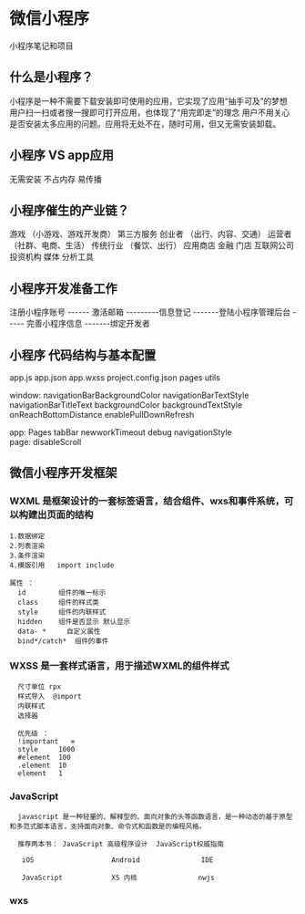 # 微信小程序
小程序笔记和项目

## 什么是小程序？ 
  小程序是一种不需要下载安装即可使用的应用，它实现了应用“抽手可及”的梦想
  用户扫一扫或者搜一搜即可打开应用，也体现了“用完即走”的理念
  用户不用关心是否安装太多应用的问题。应用将无处不在，随时可用，但又无需安装卸载。
  
  
## 小程序 VS app应用 

  无需安装  不占内存   易传播 
  
  
## 小程序催生的产业链？ 

  游戏 （小游戏、游戏开发商）
  第三方服务 
  创业者  （出行、内容、交通）
  运营者   （社群、电商、生活）
  传统行业  （餐饮、出行）
  应用商店 
  金融
  门店
  互联网公司 
  投资机构
  媒体
  分析工具
  
 ## 小程序开发准备工作 
 
  注册小程序账号 ------ 激活邮箱 ---------信息登记  -------登陆小程序管理后台 ----- 完善小程序信息 -------绑定开发者 
  
 ## 小程序 代码结构与基本配置 
  
   app.js 
   app.json
   app.wxss
   project.config.json
   pages
   utils
   
   window:
   navigationBarBackgroundColor
   navigationBarTextStyle
   navigationBarTitleText
   backgroundColor
   backgroundTextStyle
   onReachBottomDistance
   enablePullDownRefresh 
   
   app: Pages  tabBar newworkTimeout  debug navigationStyle  
   page: disableScroll
   
 ## 微信小程序开发框架 
  ### WXML 是框架设计的一套标签语言，结合组件、wxs和事件系统，可以构建出页面的结构 
    1.数据绑定
    2.列表渲染
    3.条件渲染
    4.模版引用   import include 
  
    属性 ：
      id        组件的唯一标示
      class     组件的样式类
      style     组件的内联样式
      hidden    组件是否显示 默认显示
      data- *     自定义属性
      bind*/catch*  组件的事件
  
  
  ### WXSS 是一套样式语言，用于描述WXML的组件样式 
      尺寸单位 rpx
      样式导入  @import
      内联样式
      选择器 
      
      优先级 ： 
      !important   ∞
      style     1000
      #element  100
      .element  10
      element   1
      
  ### JavaScript
      javascript 是一种轻量的、解释型的、面向对象的头等函数语言，是一种动态的基于原型和多范式脚本语言，支持面向对象、命令式和函数是的编程风格。
      
      推荐两本书： JavaScript 高级程序设计  JavaScript权威指南 
      
       iOS                   Android               IDE
  
       JavaScript            X5 内核               nwjs 
 
  ### wxs 
  
 
 
 
 
 
 
 
 
 
 
 
 
 
 
 
 
 
 
 
 
 
 
   
   
   

